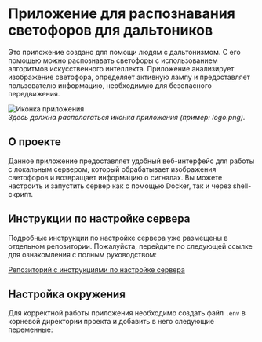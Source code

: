 # Приложение для распознавания светофоров для дальтоников

Это приложение создано для помощи людям с дальтонизмом. С его помощью можно распознавать светофоры с использованием алгоритмов искусственного интеллекта. Приложение анализирует изображение светофора, определяет активную лампу и предоставляет пользователю информацию, необходимую для безопасного передвижения.

![Иконка приложения](path/to/icon.png)  
*Здесь должна располагаться иконка приложения (пример: logo.png).*

## О проекте

Данное приложение предоставляет удобный веб-интерфейс для работы с локальным сервером, который обрабатывает изображения светофоров и возвращает информацию о сигналах. Вы можете настроить и запустить сервер как с помощью Docker, так и через shell-скрипт.

## Инструкции по настройке сервера

Подробные инструкции по настройке сервера уже размещены в отдельном репозитории. Пожалуйста, перейдите по следующей ссылке для ознакомления с полным руководством:

[Репозиторий с инструкциями по настройке сервера](https://github.com/IDobrinya/Chroma-Worker)

## Настройка окружения

Для корректной работы приложения необходимо создать файл `.env` в корневой директории проекта и добавить в него следующие переменные:
